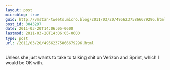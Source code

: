 ```yaml
---
layout: post
microblog: true
guid: http://vmstan-tweets.micro.blog/2011/03/20/49562375866679296.html
post_id: 3043297
date: 2011-03-20T14:06:05-0600
lastmod: 2011-03-20T14:06:05-0600
type: post
url: /2011/03/20/49562375866679296.html
---
```

Unless she just wants to take to talking shit on Verizon and Sprint, which I would be OK with.
